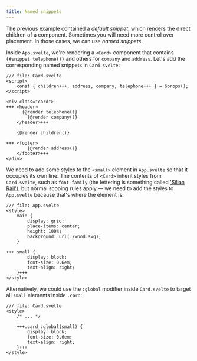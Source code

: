 ```yaml
---
title: Named snippets
---
```


The previous example contained a _default snippet_, which renders the direct children of a component. Sometimes you will need more control over placement. In those cases, we can use _named snippets_.

Inside `App.svelte`, we're rendering a `<Card>` component that contains `{#snippet telephone()}` and others for `company` and `address`. Let's add the corresponding named snippets in `Card.svelte`:

```svelte
/// file: Card.svelte
<script>
	const { children+++, address, company, telephone+++ } = $props();
</script>

<div class="card">
+++	<header>
	  {@render telephone()}
		{@render company()}
	</header>+++

	{@render children()}

+++	<footer>
		{@render address()}
	</footer>+++
</div>
```

We need to add some styles to the `<small>` element in `App.svelte` so that it occupies its own line. The contents of `<Card>` inherit styles from `Card.svelte`, such as `font-family` (the lettering is something called ['Silian Rail'](https://www.youtube.com/watch?v=aZVkW9p-cCU)), but normal scoping rules apply — we need to add the styles to `App.svelte` because that's where the element is:

```svelte
/// file: App.svelte
<style>
	main {
		display: grid;
		place-items: center;
		height: 100%;
		background: url(./wood.svg);
	}

+++	small {
		display: block;
		font-size: 0.6em;
		text-align: right;
	}+++
</style>
```

Alternatively, we could use the `:global` modifier inside `Card.svelte` to target all `small` elements inside `.card`:

```svelte
/// file: Card.svelte
<style>
	/* ... */

	+++.card :global(small) {
		display: block;
		font-size: 0.6em;
		text-align: right;
	}+++
</style>
```
